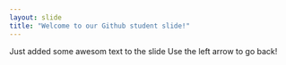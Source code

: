 ```yaml
---
layout: slide
title: "Welcome to our Github student slide!"
---
```

Just added some awesom text to the slide
Use the left arrow to go back!

